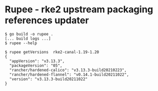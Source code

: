 # Rupee - rke2 upstream packaging references updater

```shell
$ go build -o rupee .
[... build logs ...]
$ rupee --help
```

```shell
$ rupee getVersions  rke2-canal-1.19-1.20
{
  "appVersion": "v3.13.3",
  "packageVersion": "05",
  "rancher/hardened-calico": "v3.13.3-build20210223",
  "rancher/hardened-flannel": "v0.14.1-build20211022",
  "version": "v3.13.3-build20211022"
}
```
